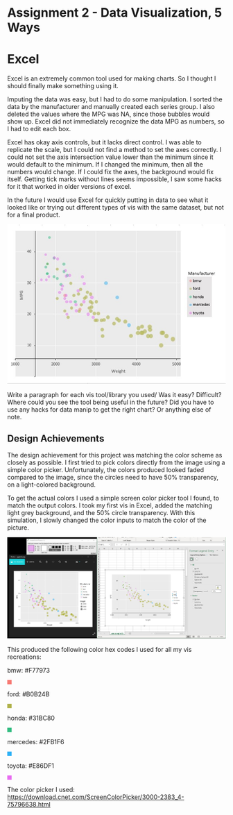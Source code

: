 Assignment 2 - Data Visualization, 5 Ways  
===

# Excel

Excel is an extremely common tool used for making charts. So I thought I should finally make something using it.

Imputing the data was easy, but I had to do some manipulation. 
I sorted the data by the manufacturer and manually created each series group. 
I also deleted the values where the MPG was NA, since those bubbles would show up.
Excel did not immediately recognize the data MPG as numbers, so I had to edit each box.

Excel has okay axis controls, but it lacks direct control. I was able to replicate the scale, 
but I could not find a method to set the axes correctly. 
I could not set the axis intersection value lower than the minimum since it would default to the minimum. 
If I changed the minimum, then all the numbers would change. 
If I could fix the axes, the background would fix itself.
Getting tick marks without lines seems impossible, I saw some hacks for it that worked in older versions of excel.

In the future I would use Excel for quickly putting in data to see what it looked like or trying out different 
types of vis with the same dataset, but not for a final product.

![Excel Vis](img/ExcelVis.jpg)


Write a paragraph for each vis tool/library you used/ Was 
it easy? Difficult? Where could you see the tool being useful in the future?
Did you have to use any hacks for data manip to get the right chart? Or anything else of note.



Design Achievements
--
The design achievement for this project was matching the color scheme as closely as possible. 
I first tried to pick colors directly from the image using a simple color picker. 
Unfortunately, the colors produced looked faded compared to the image, since the circles need to 
have 50% transparency, on a light-colored background. 

To get the actual colors I used a simple screen color picker tool I found, to match the output colors. 
I took my first vis in Excel, added the matching light grey background, and the 50% circle transparency.
With this simulation, I slowly changed the color inputs to match the color of the picture.

![pickerProcess](img/DesignAchievement.jpg)

This produced the following color hex codes I used for all my vis recreations:

bmw: #F77973 
<div style="width:10px;height:10px;background-color:#F77973;"></div>

ford: #B0B24B
<div style="width:10px;height:10px;background-color:#B0B24B;"></div>

honda: #31BC80
<div style="width:10px;height:10px;background-color:#31BC80;"></div>

mercedes: #2FB1F6
<div style="width:10px;height:10px;background-color:#2FB1F6;"></div>

toyota:	#E86DF1
<div style="width:10px;height:10px;background-color:#E86DF1;"></div>


The color picker I used:
https://download.cnet.com/ScreenColorPicker/3000-2383_4-75796638.html
